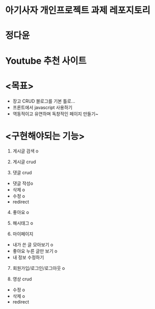 

# 아기사자 개인프로젝트 과제 레포지토리
# 정다윤

<h1 style:align="center">Youtube 추천 사이트</h1>

# <목표>
* 장고 CRUD 블로그를 기본 틀로...
* 프론트에서 javascript 사용하기 
* 역동적이고 유연하며 독창적인 페이지 만들기~

# <구현해야되는 기능>
1. 게시글 검색 o

2. 게시글 crud 

3. 댓글 crud 
- 댓글 작성o
- 삭제 o
- 수정 o
- redirect 

4. 좋아요 o

5. 해시태그 o

6. 마이페이지
- 내가 쓴 글 모아보기 o
- 좋아요 누른 글만 보기 o
- 내 정보 수정하기

7. 회원가입/로그인/로그아웃 o

8. 영상 crud
- 수정 o
- 삭제 o
- redirect 